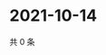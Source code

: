 # 2021-10-14

共 0 条

<!-- BEGIN WEIBO -->
<!-- 最后更新时间 Thu Oct 14 2021 15:00:52 GMT+0800 (China Standard Time) -->

<!-- END WEIBO -->
